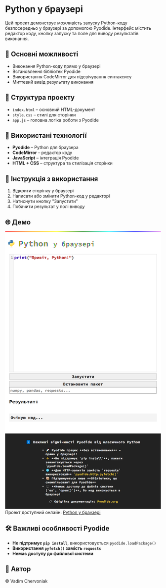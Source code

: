 # Python у браузері

Цей проект демонструє можливість запуску Python-коду безпосередньо у браузері за допомогою Pyodide. Інтерфейс містить редактор коду, кнопку запуску та поле для виводу результатів виконання.

## 🚀 Основні можливості
- Виконання Python-коду прямо у браузері
- Встановлення бібліотек Pyodide
- Використання CodeMirror для підсвічування синтаксису
- Миттєвий вивід результату виконання

## 📂 Структура проекту
- `index.html` – основний HTML-документ
- `style.css` – стилі для сторінки
- `app.js` – головна логіка роботи з Pyodide

## 📜 Використані технології
- **Pyodide** – Python для браузера
- **CodeMirror** – редактор коду
- **JavaScript** – інтеграція Pyodide
- **HTML + CSS** – структура та стилізація сторінки

## 🔧 Інструкція з використання
1. Відкрити сторінку у браузері
2. Написати або змінити Python-код у редакторі
3. Натиснути кнопку "Запустити"
4. Побачити результат у полі виводу

## 🌐 Демо
![screenshot.png](screenshot.png)
Проект доступний онлайн: [Python у браузері](https://vadim4web.github.io/python/)

## 🛠 Важливі особливості Pyodide
- **Не підтримує `pip install`**, використовується `pyodide.loadPackage()`
- **Використання `pyfetch()` замість `requests`**
- **Немає доступу до файлової системи**

## 📢 Автор
© Vadim Chervoniak

